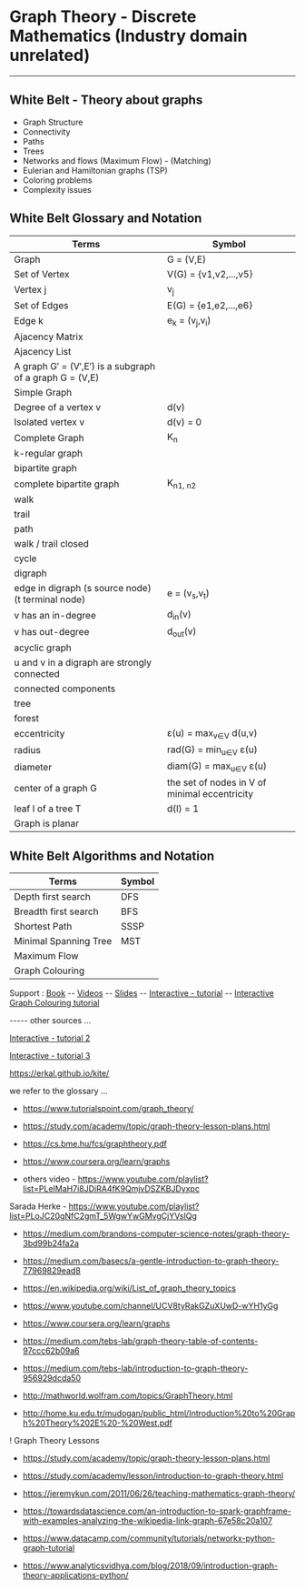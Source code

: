 # Graph Theory - Discrete Mathematics (Industry domain unrelated)

------------------------------------------------------------------------------
White Belt - Theory about graphs
---------------------------------------------------------------------------
* Graph Structure
* Connectivity
* Paths
* Trees
* Networks and flows (Maximum Flow) - (Matching)
* Eulerian and Hamiltonian graphs (TSP)
* Coloring problems
* Complexity issues

## White Belt Glossary and Notation

| Terms  | Symbol |                                                         
| ------------- | ------------- |                                          
| Graph | G = (V,E) |                                                    
| Set of Vertex | V(G) = {v1,v2,...,v5} |
| Vertex j | v<sub>j</sub> |
| Set of Edges | E(G) = {e1,e2,...,e6} |
| Edge k | e<sub>k</sub> = (v<sub>j</sub>,v<sub>i</sub>) |
| Ajacency Matrix | |
| Ajacency List | |
| A graph G′ = (V′,E′) is a subgraph of a graph G = (V,E) | |
| Simple Graph| |
| Degree of a vertex v | d(v) |
| Isolated vertex v | d(v) = 0 |
| Complete Graph | K<sub>n</sub> |
| k-regular graph | |
| bipartite graph |
| complete bipartite graph | K<sub>n1, n2</sub> |
| walk | | 
| trail | | 
| path | | 
| walk / trail closed | | 
| cycle | |
| digraph | | 
| edge in digraph (s source node) (t terminal node) | e = (v<sub>s</sub>,v<sub>t</sub>) | |
| v has an in-degree | d<sub>in</sub>(v) |
| v has out-degree | d<sub>out</sub>(v) |
| acyclic graph | |
| u and v in a digraph are strongly connected | |
| connected components | |
| tree | | 
| forest | |
| eccentricity | ε(u) = max<sub>v∈V</sub> d(u,v) | 
| radius | rad(G) = min<sub>u∈V</sub> ε(u) |
| diameter | diam(G) = max<sub>u∈V</sub> ε(u) | 
| center of a graph G | the set of nodes in V of minimal eccentricity |
| leaf l of a tree T |  d(l) = 1 |
| Graph is planar | |

## White Belt Algorithms and Notation

| Terms  | Symbol |                                                         
| ------------- | ------------- |   
| Depth first search | DFS |
| Breadth first search | BFS |
| Shortest Path | SSSP |                                                    
| Minimal Spanning Tree | MST |
| Maximum Flow | |
| Graph Colouring | |



Support : [Book](https://www.maths.ed.ac.uk/~v1ranick/papers/wilsongraph.pdf) -- [Videos](https://www.youtube.com/channel/UCV8tyRakGZuXUwD-wYH1yGg) -- [Slides](http://www.hamilton.ie/ollie/Downloads/Graph.pdf) -- [Interactive - tutorial](https://visualgo.net/en) -- [Interactive Graph Colouring tutorial](https://ahmedengu.com/VisuAlgo-GraphColoring/src/index.html)



----- other sources ...

[Interactive - tutorial 2](https://d3gt.com/)

[Interactive - tutorial 3](https://graphonline.ru/en/)

https://erkal.github.io/kite/


we refer to the glossary ...

* https://www.tutorialspoint.com/graph_theory/

* https://study.com/academy/topic/graph-theory-lesson-plans.html

* https://cs.bme.hu/fcs/graphtheory.pdf


* https://www.coursera.org/learn/graphs



* others video - https://www.youtube.com/playlist?list=PLeIMaH7i8JDiRA4fK9QmjvDSZKBJDyxpc

Sarada Herke - https://www.youtube.com/playlist?list=PLoJC20gNfC2gmT_5WgwYwGMvgCjYVsIQg

* https://medium.com/brandons-computer-science-notes/graph-theory-3bd99b24fa2a

* https://medium.com/basecs/a-gentle-introduction-to-graph-theory-77969829ead8

* https://en.wikipedia.org/wiki/List_of_graph_theory_topics



* https://www.youtube.com/channel/UCV8tyRakGZuXUwD-wYH1yGg
* https://www.coursera.org/learn/graphs




* https://medium.com/tebs-lab/graph-theory-table-of-contents-97ccc62b09a6

* https://medium.com/tebs-lab/introduction-to-graph-theory-956929dcda50


* http://mathworld.wolfram.com/topics/GraphTheory.html



* http://home.ku.edu.tr/mudogan/public_html/Introduction%20to%20Graph%20Theory%202E%20-%20West.pdf


! Graph Theory Lessons 
* https://study.com/academy/topic/graph-theory-lesson-plans.html
* https://study.com/academy/lesson/introduction-to-graph-theory.html
* https://jeremykun.com/2011/06/26/teaching-mathematics-graph-theory/


* https://towardsdatascience.com/an-introduction-to-spark-graphframe-with-examples-analyzing-the-wikipedia-link-graph-67e58c20a107
* https://www.datacamp.com/community/tutorials/networkx-python-graph-tutorial
* https://www.analyticsvidhya.com/blog/2018/09/introduction-graph-theory-applications-python/
